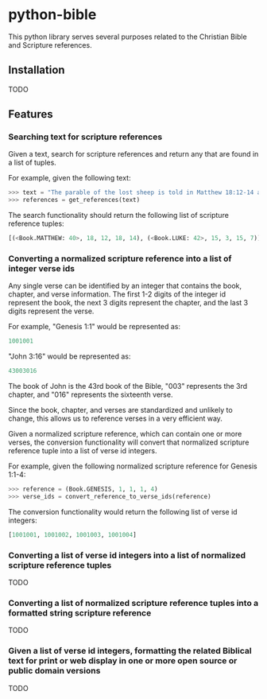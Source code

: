 # python-bible
This python library serves several purposes related to the Christian Bible and Scripture references.

## Installation

TODO

## Features

### Searching text for scripture references
Given a text, search for scripture references and return any that are found in a list of tuples.

For example, given the following text:

```python
>>> text = "The parable of the lost sheep is told in Matthew 18:12-14 and Luke 15:3-7."
>>> references = get_references(text)
```

The search functionality should return the following list of scripture reference tuples:

```python
[(<Book.MATTHEW: 40>, 18, 12, 18, 14), (<Book.LUKE: 42>, 15, 3, 15, 7)]
```

### Converting a normalized scripture reference into a list of integer verse ids
Any single verse can be identified by an integer that contains the book, chapter, and verse information.
The first 1-2 digits of the integer id represent the book, the next 3 digits represent the chapter, and the last 3 digits represent the verse.

For example, "Genesis 1:1" would be represented as:

```python
1001001
```

"John 3:16" would be represented as:

```python
43003016
```

The book of John is the 43rd book of the Bible, "003" represents the 3rd chapter, and "016" represents the sixteenth verse.

Since the book, chapter, and verses are standardized and unlikely to change, this allows us to reference verses in a very efficient way.

Given a normalized scripture reference, which can contain one or more verses, the conversion functionality will convert that normalized scripture reference tuple into a list of verse id integers.

For example, given the following normalized scripture reference for Genesis 1:1-4:

```python
>>> reference = (Book.GENESIS, 1, 1, 1, 4)
>>> verse_ids = convert_reference_to_verse_ids(reference)
```

The conversion functionality would return the following list of verse id integers:

```python
[1001001, 1001002, 1001003, 1001004]
```

### Converting a list of verse id integers into a list of normalized scripture reference tuples

TODO

### Converting a list of normalized scripture reference tuples into a formatted string scripture reference

TODO

### Given a list of verse id integers, formatting the related Biblical text for print or web display in one or more open source or public domain versions

TODO